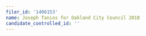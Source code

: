 ```yaml
---
filer_id: '1406153'
name: Joseph Tanios for Oakland City Council 2018
candidate_controlled_id: ''
---
```

